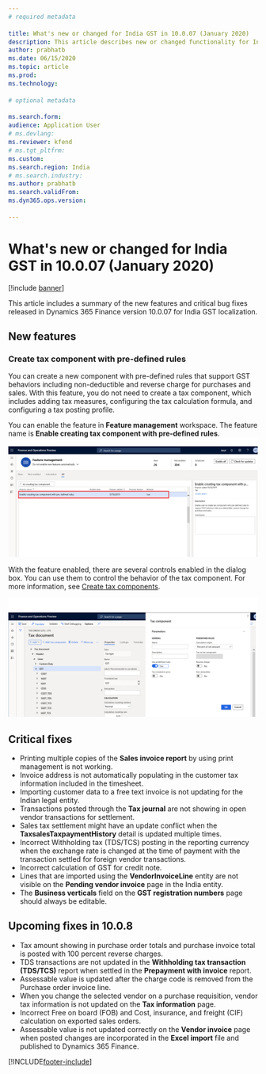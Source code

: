 ```yaml
---
# required metadata

title: What's new or changed for India GST in 10.0.07 (January 2020)
description: This article describes new or changed functionality for India GST features released in Dynamics 365 Finance version 10.0.07.
author: prabhatb
ms.date: 06/15/2020
ms.topic: article
ms.prod: 
ms.technology: 

# optional metadata

ms.search.form: 
audience: Application User
# ms.devlang: 
ms.reviewer: kfend
# ms.tgt_pltfrm: 
ms.custom: 
ms.search.region: India
# ms.search.industry: 
ms.author: prabhatb
ms.search.validFrom: 
ms.dyn365.ops.version: 

---
```


# What's new or changed for India GST in 10.0.07 (January 2020) 

[!include [banner](../../includes/banner.md)]

This article includes a summary of the new features and critical bug fixes released in Dynamics 365 Finance version 10.0.07 for India GST localization. 

## New features
### Create tax component with pre-defined rules 

You can create a new component with pre-defined rules that support GST behaviors including non-deductible and 
reverse charge for purchases and sales. With this feature, you do not need to create a tax component, which includes adding tax measures, configuring the tax calculation formula, and configuring a tax posting profile. 

You can enable the feature in **Feature management** workspace. The feature name is **Enable creating tax component with pre-defined rules**.
 ![Feature management, Enable creating tax component with pre-defined rules.](../media/GST-tax-component-pre-defined-rule-1-10-0-07.png )
 
 With the feature enabled, there are several controls enabled in the dialog box. You can use them to control the behavior 
 of the tax component. For more information, see [Create tax components](tax-engine-create-tax-component.md).
 
 ![Tax component pane.](../media/GST-Tax-component-pre-defined-2-10-0-07.PNG )
 
## Critical fixes 

- Printing multiple copies of the **Sales invoice report** by using print management is not working.
-	Invoice address is not automatically populating in the customer tax information included in the timesheet.
-	Importing customer data to a free text invoice is not updating for the Indian legal entity. 
-	Transactions posted through the **Tax journal** are not showing in open vendor transactions for settlement.
-	Sales tax settlement might have an update conflict when the **TaxsalesTaxpaymentHistory** detail is updated multiple times. 
-	Incorrect Withholding tax (TDS/TCS) posting in the reporting currency when the exchange rate is changed at the time of payment 
  with the transaction settled for foreign vendor transactions. 
- Incorrect calculation of GST for credit note. 
-	Lines that are imported using the **VendorInvoiceLine** entity are not visible on the **Pending vendor invoice** page in the India entity. 
-	The **Business verticals** field on the **GST registration numbers** page should always be editable. 

## Upcoming fixes in 10.0.8 

- Tax amount showing in purchase order totals and purchase invoice total is posted with 100 percent reverse charges. 
-	TDS transactions are not updated in the **Withholding tax transaction (TDS/TCS)** report when settled in the **Prepayment with invoice** report. 
-	Assessable value is updated after the charge code is removed from the Purchase order invoice line. 
-	When you change the selected vendor on a purchase requisition, vendor tax information is not updated on the **Tax information** page.
-	Incorrect Free on board (FOB) and Cost, insurance, and freight (CIF) calculation on exported sales orders. 
-	Assessable value is not updated correctly on the **Vendor invoice** page when posted changes are incorporated in the **Excel import** file and published to Dynamics 365 Finance.


[!INCLUDE[footer-include](../../../includes/footer-banner.md)]